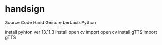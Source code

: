 # handsign
Source Code Hand Gesture berbasis Python

install pyhton ver 13.11.3
install open cv
import open cv
install gTTS 
import gTTS
